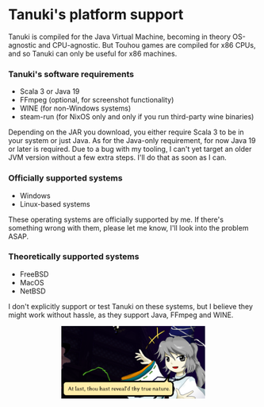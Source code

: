 # Tanuki's platform support

Tanuki is compiled for the Java Virtual Machine, becoming in theory OS-agnostic and CPU-agnostic. But Touhou games are compiled for x86 CPUs, and so Tanuki can only be useful for x86 machines.

### Tanuki's software requirements

* Scala 3 or Java 19
* FFmpeg (optional, for screenshot functionality)
* WINE (for non-Windows systems)
* steam-run (for NixOS only and only if you run third-party wine binaries)

Depending on the JAR you download, you either require Scala 3 to be in your system or just Java. As for the Java-only requirement, for now Java 19 or later is required. Due to a bug with my tooling, I can't yet target an older JVM version without a few extra steps. I'll do that as soon as I can.

### Officially supported systems
* Windows
* Linux-based systems

These operating systems are officially supported by me. If there's something wrong with them, please let me know, I'll look into the problem ASAP.

### Theoretically supported systems
* FreeBSD
* MacOS
* NetBSD

I don't explicitly support or test Tanuki on these systems, but I believe they might work without hassle, as they support Java, FFmpeg and WINE.

<p align="center">
<img src="images/futo.png" width="290"/>
</p>

